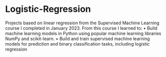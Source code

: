 # Logistic-Regression

Projects based on linear regression from the Supervised Machine Learning course I completed in January 2023. From this course I learned to: • Build machine learning models in Python using popular machine learning libraries NumPy and scikit-learn. • Build and train supervised machine learning models for prediction and binary classification tasks, including logistic regression
